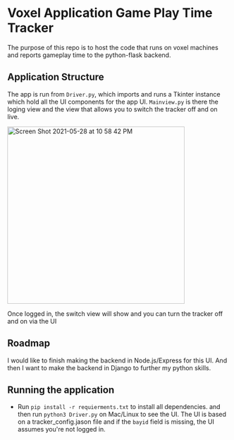# Voxel Application Game Play Time Tracker 
The purpose of this repo is to host the code that runs on voxel machines and reports gameplay time to the python-flask backend. 

## Application Structure
The app is run from `Driver.py`, which imports and runs a Tkinter instance which hold all the UI components for the app UI.
`Mainview.py` is there the loging view and the view that allows you to switch the tracker off and on live.

<img width="402" alt="Screen Shot 2021-05-28 at 10 58 42 PM" src="https://user-images.githubusercontent.com/17048396/120057384-4253ed80-c008-11eb-98bb-b2a9e6b5a38e.png">

Once logged in, the switch view will show and you can turn the tracker off and on via the UI

## Roadmap

I would like to finish making the backend in Node.js/Express for this UI. And then I want to make the backend in Django to further my python skills. 

## Running the application
- Run `pip install -r requierments.txt` to install all dependencies. and then run `python3 Driver.py` on Mac/Linux to see the UI. The UI is based on a tracker_config.jason file and if the `bayid` field is missing, the UI assumes you're not logged in. 
